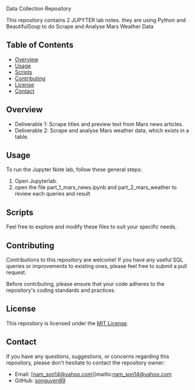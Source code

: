 Data Collection Repository

This repository contains 2 JUPYTER lab notes.
they are using Python and BeautifulSoup to do Scrape and Analyse Mars Weather Data

## Table of Contents

- [Overview](#overview)
- [Usage](#usage)
- [Scripts](#scripts)
- [Contributing](#contributing)
- [License](#license)
- [Contact](#contact)

## Overview

* Deliverable 1: Scrape titles and preview text from Mars news articles.
* Deliverable 2: Scrape and analyse Mars weather data, which exists in a table.

## Usage

To run the Jupyter Note lab, follow these general steps:

1. Open Jupyterlab.
2. open the file part_1_mars_news.ipynb and  part_2_mars_weather to review each queries and result


## Scripts

Feel free to explore and modify these files to suit your specific needs.

## Contributing

Contributions to this repository are welcome! If you have any useful SQL queries or improvements to existing ones, please feel free to submit a pull request.

Before contributing, please ensure that your code adheres to the repository's coding standards and practices.

## License

This repository is licensed under the [MIT License](LICENSE).

## Contact

If you have any questions, suggestions, or concerns regarding this repository, please don't hesitate to contact the repository owner:

- Email: [nam_son14@yahoo.com](mailto:nam_son14@yahoo.com
- GitHub: [songuyen89](https://github.com/sonnguyen89)